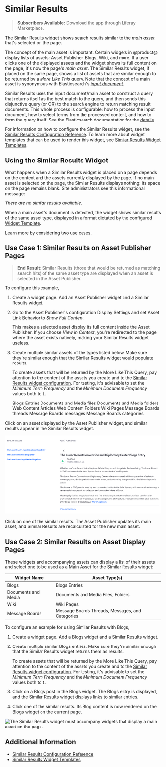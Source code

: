 # Similar Results

> **Subscribers**
> **Available:** Download the app through Liferay Marketplace.

The Similar Results widget shows search results similar to the _main asset_ that's selected on the page.

The concept of the main asset is important. Certain widgets in @product@ display lists of assets: Asset Publisher, Blogs, Wiki, and more. If a user clicks one of the displayed assets and the widget shows its full content on the page, it's now the page's _main asset_. The Similar Results widget, if placed on the same page, shows a list of assets that are similar enough to be returned by a [_More Like This_ query](https://www.elastic.co/guide/en/elasticsearch/reference/current/query-dsl-mlt-query.html).  Note that the concept of a main asset is synonymous with Elasticsearch's [_input document_](https://www.elastic.co/guide/en/elasticsearch/reference/current/query-dsl-mlt-query.html#_how_it_works).

Similar Results uses the input document/main asset to construct a query that returns itself as the best match to the query, and then sends this disjunctive query (or OR) to the search engine to return matching result documents. This whole process is configurable: how to process the input document, how to select terms from the processed content, and how to form the query itself. See the Elasticsearch documentation for the [details](https://www.elastic.co/guide/en/elasticsearch/reference/current/query-dsl-mlt-query.html#_parameters_4).

For information on how to configure the Similar Results widget, see the [Similar Results Configuration Reference](./similar-results-configuration-reference). To learn more about widget templates that can be used to render this widget, see [Similar Results Widget Templates](./similar-results-widget-templates.md).

## Using the Similar Results Widget

What happens when a Similar Results widget is placed on a page depends on the context and the assets currently displayed by the page. If no main asset is selected on the page, the Similar Results displays nothing: its space on the page remains blank. Site administrators see this informational message: 

_There are no similar results available._

When a main asset's document is detected, the widget shows similar results of the same asset type, displayed in a format dictated by the configured [Widget Template](#similar-results-widget-templates).

Learn more by considering two use cases.

## Use Case 1: Similar Results on Asset Publisher Pages

> **End Result:** Similar Results (those that would be returned as matching search hits) of the same asset type are displayed when an asset is selected in the Asset Publisher.

To configure this example, 

1. Create a widget page. Add an Asset Publisher widget and a Similar Results widget.

1. Go to the Asset Publisher's configuration Display Settings and set Asset Link Behavior to _Show Full Content_. 

    This makes a selected asset display its full content inside the Asset Publisher. If you choose _View in Context_, you're redirected to the page where the asset exists natively, making your Similar Results widget useless.

1. Create multiple similar assets of the types listed below. Make sure they're similar enough that the Similar Results widget would populate results.

    To create assets that will be returned by the More Like This Query, pay attention to the content of the assets you create and to the [Similar Results widget configuration](#similar-results-configurations).  For testing, it's advisable to set the _Minimum Term Frequency_ and the _Minimum Document Frequency_ values both to `1`.

    Blogs Entries
    Documents and Media files
    Documents and Media folders
    Web Content Articles
    Web Content Folders
    Wiki Pages
    Message Boards threads
    Message Boards messages
    Message Boards categories

Click on an asset displayed by the Asset Publisher widget, and similar results appear in the Similar Results widget. 

![Similar Results are displayed for the Asset Publisher's main asset, if the Asset Publisher is configured to display full content.](./similar-results/images/02.png)

Click on one of the similar results. The Asset Publisher updates its main asset, and Similar Results are recalculated for the new main asset.

## Use Case 2: Similar Results on Asset Display Pages

These widgets and accompanying assets can display a list of their assets and select one to be used as a Main Asset for the Similar Results widget:

| Widget Name | Asset Type(s) |
|---------------------|--------------------------------------------------|
| Blogs               | Blogs Entries                                    |
| Documents and Media | Documents and Media Files, Folders               |
| Wiki                | Wiki Pages                                       |
| Message Boards      | Message Boards Threads, Messages, and Categories |

To configure an example for using Similar Results with Blogs,

1. Create a widget page. Add a Blogs widget and a Similar Results widget.

1. Create multiple similar Blogs entries. Make sure they're similar enough that the Similar Results widget returns them as results.

    To create assets that will be returned by the More Like This Query, pay attention to the content of the assets you create and to the [Similar Results widget configuration](#similar-results-configurations).  For testing, it's advisable to set the _Minimum Term Frequency_ and the _Minimum Document Frequency_ values both to `1`.

1.  Click on a Blogs post in the Blogs widget. The Blogs entry is displayed, and the Similar Results widget displays links to similar entries.

1.  Click one of the similar results. Its Blog content is now rendered on the Blogs widget on the current page.

![The Similar Results widget must accompany widgets that display a main asset on the page.](./similar-results/images/03.pngsearch-simres-blogs.png)

## Additional Information

* [Similar Results Configuration Reference](./similar-results-configuration-reference.md)
* [Similar Results Widget Templates](./similar-results-widget-templates.md)